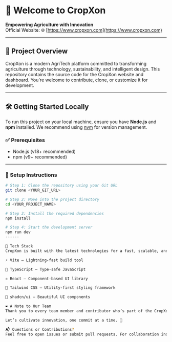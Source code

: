 # 🌾 Welcome to CropXon

**Empowering Agriculture with Innovation**  
Official Website: 🌐 [https://www.cropxon.com](https://www.cropxon.com)

---

## 📁 Project Overview

CropXon is a modern AgriTech platform committed to transforming agriculture through technology, sustainability, and intelligent design. This repository contains the source code for the CropXon website and dashboard. You're welcome to contribute, clone, or customize it for development.

---

## 🛠️ Getting Started Locally

To run this project on your local machine, ensure you have **Node.js** and **npm** installed. We recommend using [nvm](https://github.com/nvm-sh/nvm#installing-and-updating) for version management.

### ✅ Prerequisites

- Node.js (v18+ recommended)
- npm (v9+ recommended)

---

### 🚀 Setup Instructions

```sh
# Step 1: Clone the repository using your Git URL
git clone <YOUR_GIT_URL>

# Step 2: Move into the project directory
cd <YOUR_PROJECT_NAME>

# Step 3: Install the required dependencies
npm install

# Step 4: Start the development server
npm run dev
------

🧰 Tech Stack
CropXon is built with the latest technologies for a fast, scalable, and delightful developer experience:

⚡ Vite — Lightning-fast build tool

🔷 TypeScript — Type-safe JavaScript

⚛️ React — Component-based UI library

🎨 Tailwind CSS — Utility-first styling framework

🧱 shadcn/ui — Beautiful UI components

❤️ A Note to Our Team
Thank you to every team member and contributor who’s part of the CropXon journey. Your hard work, vision, and heart are the roots of this platform. Together, we’re not just building software — we’re nurturing the future of agriculture.

Let’s cultivate innovation, one commit at a time. 🌱

📬 Questions or Contributions?
Feel free to open issues or submit pull requests. For collaboration inquiries, reach out via support@cropxon.com or visit https://www.cropxon.com.

